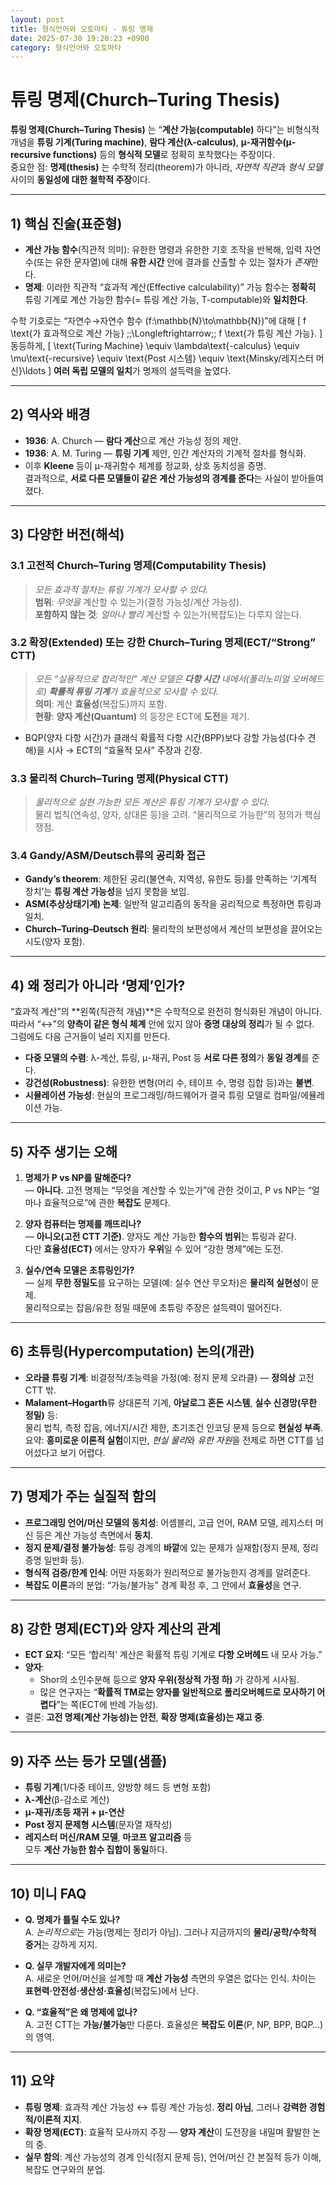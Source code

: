 ```yaml
---
layout: post
title: 형식언어와 오토마타 - 튜링 명제
date: 2025-07-30 19:20:23 +0900
category: 형식언어와 오토마타
---
```

# 튜링 명제(Church–Turing Thesis)

**튜링 명제(Church–Turing Thesis)** 는 “**계산 가능(computable)** 하다”는 비형식적 개념을 **튜링 기계(Turing machine)**, **람다 계산(λ-calculus)**, **μ-재귀함수(μ-recursive functions)** 등의 **형식적 모델**로 정확히 포착했다는 주장이다.  
중요한 점: **명제(thesis)** 는 수학적 정리(theorem)가 아니라, *자연적 직관*과 *형식 모델* 사이의 **동일성에 대한 철학적 주장**이다.

---

## 1) 핵심 진술(표준형)

- **계산 가능 함수**(직관적 의미): 유한한 명령과 유한한 기호 조작을 반복해, 입력 자연수(또는 유한 문자열)에 대해 **유한 시간** 안에 결과를 산출할 수 있는 절차가 *존재*한다.
- **명제**: 이러한 직관적 “효과적 계산(Effective calculability)” 가능 함수는 **정확히** 튜링 기계로 계산 가능한 함수(= 튜링 계산 가능, T-computable)와 **일치한다**.

수학 기호로는 “자연수→자연수 함수 \(f:\mathbb{N}\to\mathbb{N}\)”에 대해
\[
f \text{가 효과적으로 계산 가능} \;\;\Longleftrightarrow\;\; f \text{가 튜링 계산 가능}.
\]
동등하게,
\[
\text{Turing Machine} \equiv \lambda\text{-calculus} \equiv \mu\text{-recursive} \equiv \text{Post 시스템} \equiv \text{Minsky/레지스터 머신}\ldots
\]
**여러 독립 모델의 일치**가 명제의 설득력을 높였다.

---

## 2) 역사와 배경

- **1936**: A. Church — **람다 계산**으로 계산 가능성 정의 제안.  
- **1936**: A. M. Turing — **튜링 기계** 제안, 인간 계산자의 기계적 절차를 형식화.  
- 이후 **Kleene** 등이 μ-재귀함수 체계를 정교화, 상호 동치성을 증명.  
결과적으로, **서로 다른 모델들이 같은 계산 가능성의 경계를 준다**는 사실이 받아들여졌다.

---

## 3) 다양한 버전(해석)

### 3.1 고전적 Church–Turing 명제(Computability Thesis)
> *모든 효과적 절차는 튜링 기계가 모사할 수 있다.*  
**범위**: *무엇을* 계산할 수 있는가(결정 가능성/계산 가능성).  
**포함하지 않는 것**: *얼마나 빨리* 계산할 수 있는가(복잡도)는 다루지 않는다.

### 3.2 확장(Extended) 또는 **강한** Church–Turing 명제(ECT/“Strong” CTT)
> *모든 “실용적으로 합리적인” 계산 모델은 **다항 시간** 내에서(폴리노미얼 오버헤드로) **확률적 튜링 기계**가 효율적으로 모사할 수 있다.*  
**의미**: 계산 **효율성**(복잡도)까지 포함.  
**현황**: **양자 계산(Quantum)** 의 등장은 ECT에 **도전**을 제기.  
- BQP(양자 다항 시간)가 클래식 확률적 다항 시간(BPP)보다 강할 가능성(다수 견해)을 시사 → ECT의 “효율적 모사” 주장과 긴장.

### 3.3 물리적 Church–Turing 명제(Physical CTT)
> *물리적으로 실현 가능한 모든 계산은 튜링 기계가 모사할 수 있다.*  
물리 법칙(연속성, 양자, 상대론 등)을 고려. “물리적으로 가능한”의 정의가 핵심 쟁점.

### 3.4 Gandy/ASM/Deutsch류의 공리화 접근
- **Gandy’s theorem**: 제한된 공리(불연속, 지역성, 유한도 등)를 만족하는 ‘기계적 장치’는 **튜링 계산 가능성**을 넘지 못함을 보임.  
- **ASM(추상상태기계) 논제**: 일반적 알고리즘의 동작을 공리적으로 특정하면 튜링과 일치.  
- **Church–Turing–Deutsch 원리**: 물리학의 보편성에서 계산의 보편성을 끌어오는 시도(양자 포함).

---

## 4) 왜 정리가 아니라 ‘명제’인가?

“효과적 계산”의 **왼쪽(직관적 개념)**은 수학적으로 완전히 형식화된 개념이 아니다.  
따라서 “↔”의 **양측이 같은 형식 체계** 안에 있지 않아 **증명 대상의 정리**가 될 수 없다.  
그럼에도 다음 근거들이 널리 지지를 만든다.

- **다중 모델의 수렴**: λ-계산, 튜링, μ-재귀, Post 등 **서로 다른 정의**가 **동일 경계**를 준다.  
- **강건성(Robustness)**: 유한한 변형(머리 수, 테이프 수, 명령 집합 등)과는 **불변**.  
- **시뮬레이션 가능성**: 현실의 프로그래밍/하드웨어가 결국 튜링 모델로 컴파일/에뮬레이션 가능.

---

## 5) 자주 생기는 오해

1. **명제가 P vs NP를 말해준다?**  
   — **아니다.** 고전 명제는 “무엇을 계산할 수 있는가”에 관한 것이고, P vs NP는 “얼마나 효율적으로”에 관한 **복잡도** 문제다.

2. **양자 컴퓨터는 명제를 깨뜨리나?**  
   — **아니오(고전 CTT 기준)**. 양자도 계산 가능한 **함수의 범위**는 튜링과 같다.  
     다만 **효율성(ECT)** 에서는 양자가 **우위**일 수 있어 “강한 명제”에는 도전.

3. **실수/연속 모델은 초튜링인가?**  
   — 실제 **무한 정밀도**를 요구하는 모델(예: 실수 연산 무오차)은 **물리적 실현성**이 문제.  
     물리적으로는 잡음/유한 정밀 때문에 초튜링 주장은 설득력이 떨어진다.

---

## 6) 초튜링(Hypercomputation) 논의(개관)

- **오라클 튜링 기계**: 비결정적/초능력을 가정(예: 정지 문제 오라클) — **정의상** 고전 CTT 밖.  
- **Malament–Hogarth**류 상대론적 기계, **아날로그 혼돈 시스템**, **실수 신경망(무한 정밀)** 등:  
  물리 법칙, 측정 잡음, 에너지/시간 제한, 초기조건 인코딩 문제 등으로 **현실성 부족**.  
요약: **흥미로운 이론적 실험**이지만, *현실 물리*와 *유한 자원*을 전제로 하면 CTT를 넘어섰다고 보기 어렵다.

---

## 7) 명제가 주는 실질적 함의

- **프로그래밍 언어/머신 모델의 동치성**: 어셈블리, 고급 언어, RAM 모델, 레지스터 머신 등은 계산 가능성 측면에서 **동치**.  
- **정지 문제/결정 불가능성**: 튜링 경계의 **바깥**에 있는 문제가 실재함(정지 문제, 정리 증명 일반화 등).  
- **형식적 검증/한계 인식**: 어떤 자동화가 원리적으로 불가능한지 경계를 알려준다.  
- **복잡도 이론**과의 분업: “가능/불가능” 경계 확정 후, 그 안에서 **효율성**을 연구.

---

## 8) 강한 명제(ECT)와 양자 계산의 관계

- **ECT 요지**: “모든 ‘합리적’ 계산은 확률적 튜링 기계로 **다항 오버헤드** 내 모사 가능.”  
- **양자**:  
  - Shor의 소인수분해 등으로 **양자 우위(정상적 가정 하)** 가 강하게 시사됨.  
  - 많은 연구자는 “**확률적 TM로는 양자를 일반적으로 폴리오버헤드로 모사하기 어렵다**”는 쪽(ECT에 반례 가능성).  
- 결론: **고전 명제(계산 가능성)는 안전**, **확장 명제(효율성)는 재고 중**.

---

## 9) 자주 쓰는 등가 모델(샘플)

- **튜링 기계**(1/다중 테이프, 양방향 헤드 등 변형 포함)  
- **λ-계산**(β-감소로 계산)  
- **μ-재귀/초등 재귀 + μ-연산**  
- **Post 정지 문제형 시스템**(문자열 재작성)  
- **레지스터 머신/RAM 모델**, **마코프 알고리즘** 등  
모두 **계산 가능한 함수 집합이 동일**하다.

---

## 10) 미니 FAQ

- **Q. 명제가 틀릴 수도 있나?**  
  A. *논리적으로*는 가능(명제는 정리가 아님). 그러나 지금까지의 **물리/공학/수학적 증거**는 강하게 지지.

- **Q. 실무 개발자에게 의미는?**  
  A. 새로운 언어/머신을 설계할 때 **계산 가능성** 측면의 우열은 없다는 인식. 차이는 **표현력·안전성·생산성·효율성**(복잡도)에서 난다.

- **Q. “효율적”은 왜 명제에 없나?**  
  A. 고전 CTT는 **가능/불가능**만 다룬다. 효율성은 **복잡도 이론**(P, NP, BPP, BQP…)의 영역.

---

## 11) 요약

- **튜링 명제**: 효과적 계산 가능성 ↔ 튜링 계산 가능성. **정리 아님**, 그러나 **강력한 경험적/이론적 지지**.  
- **확장 명제(ECT)**: 효율적 모사까지 주장 — **양자 계산**이 도전장을 내밀며 활발한 논의 중.  
- **실무 함의**: 계산 가능성의 경계 인식(정지 문제 등), 언어/머신 간 본질적 등가 이해, 복잡도 연구와의 분업.
